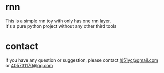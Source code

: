 # rnn
This is a simple rnn toy with only has one rnn layer. <br>
It's a pure python project without any other third tools <br>

# contact
If you have any question or suggestion, please contact hj51yc@gmail.com or 405731170@qq.com <br>
